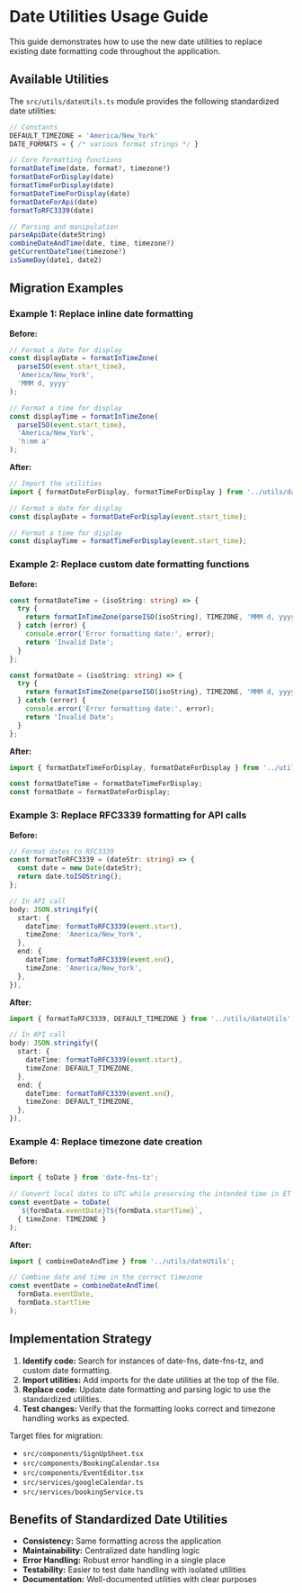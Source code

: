# Date Utilities Usage Guide

This guide demonstrates how to use the new date utilities to replace existing date formatting code throughout the application.

## Available Utilities

The `src/utils/dateUtils.ts` module provides the following standardized date utilities:

```typescript
// Constants
DEFAULT_TIMEZONE = 'America/New_York'
DATE_FORMATS = { /* various format strings */ }

// Core formatting functions
formatDateTime(date, format?, timezone?)
formatDateForDisplay(date)
formatTimeForDisplay(date)
formatDateTimeForDisplay(date)
formatDateForApi(date)
formatToRFC3339(date)

// Parsing and manipulation
parseApiDate(dateString)
combineDateAndTime(date, time, timezone?)
getCurrentDateTime(timezone?)
isSameDay(date1, date2)
```

## Migration Examples

### Example 1: Replace inline date formatting

**Before:**
```typescript
// Format a date for display
const displayDate = formatInTimeZone(
  parseISO(event.start_time), 
  'America/New_York', 
  'MMM d, yyyy'
);

// Format a time for display
const displayTime = formatInTimeZone(
  parseISO(event.start_time), 
  'America/New_York', 
  'h:mm a'
);
```

**After:**
```typescript
// Import the utilities
import { formatDateForDisplay, formatTimeForDisplay } from '../utils/dateUtils';

// Format a date for display
const displayDate = formatDateForDisplay(event.start_time);

// Format a time for display
const displayTime = formatTimeForDisplay(event.start_time);
```

### Example 2: Replace custom date formatting functions

**Before:**
```typescript
const formatDateTime = (isoString: string) => {
  try {
    return formatInTimeZone(parseISO(isoString), TIMEZONE, 'MMM d, yyyy h:mm a');
  } catch (error) {
    console.error('Error formatting date:', error);
    return 'Invalid Date';
  }
};

const formatDate = (isoString: string) => {
  try {
    return formatInTimeZone(parseISO(isoString), TIMEZONE, 'MMM d, yyyy');
  } catch (error) {
    console.error('Error formatting date:', error);
    return 'Invalid Date';
  }
};
```

**After:**
```typescript
import { formatDateTimeForDisplay, formatDateForDisplay } from '../utils/dateUtils';

const formatDateTime = formatDateTimeForDisplay;
const formatDate = formatDateForDisplay;
```

### Example 3: Replace RFC3339 formatting for API calls

**Before:**
```typescript
// Format dates to RFC3339
const formatToRFC3339 = (dateStr: string) => {
  const date = new Date(dateStr);
  return date.toISOString();
};

// In API call
body: JSON.stringify({
  start: {
    dateTime: formatToRFC3339(event.start),
    timeZone: 'America/New_York',
  },
  end: {
    dateTime: formatToRFC3339(event.end),
    timeZone: 'America/New_York',
  },
}),
```

**After:**
```typescript
import { formatToRFC3339, DEFAULT_TIMEZONE } from '../utils/dateUtils';

// In API call
body: JSON.stringify({
  start: {
    dateTime: formatToRFC3339(event.start),
    timeZone: DEFAULT_TIMEZONE,
  },
  end: {
    dateTime: formatToRFC3339(event.end),
    timeZone: DEFAULT_TIMEZONE,
  },
}),
```

### Example 4: Replace timezone date creation

**Before:**
```typescript
import { toDate } from 'date-fns-tz';

// Convert local dates to UTC while preserving the intended time in ET
const eventDate = toDate(
  `${formData.eventDate}T${formData.startTime}`,
  { timeZone: TIMEZONE }
);
```

**After:**
```typescript
import { combineDateAndTime } from '../utils/dateUtils';

// Combine date and time in the correct timezone
const eventDate = combineDateAndTime(
  formData.eventDate,
  formData.startTime
);
```

## Implementation Strategy

1. **Identify code:** Search for instances of date-fns, date-fns-tz, and custom date formatting.
2. **Import utilities:** Add imports for the date utilities at the top of the file.
3. **Replace code:** Update date formatting and parsing logic to use the standardized utilities.
4. **Test changes:** Verify that the formatting looks correct and timezone handling works as expected.

Target files for migration:
- `src/components/SignUpSheet.tsx`
- `src/components/BookingCalendar.tsx`
- `src/components/EventEditor.tsx`
- `src/services/googleCalendar.ts`
- `src/services/bookingService.ts`

## Benefits of Standardized Date Utilities

- **Consistency:** Same formatting across the application
- **Maintainability:** Centralized date handling logic 
- **Error Handling:** Robust error handling in a single place
- **Testability:** Easier to test date handling with isolated utilities
- **Documentation:** Well-documented utilities with clear purposes 